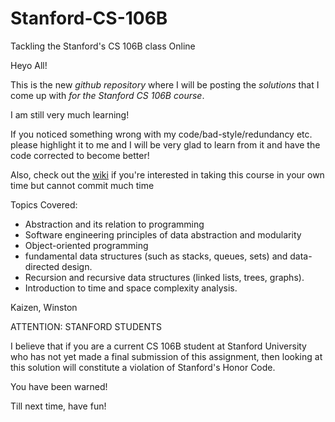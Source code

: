 # Stanford-CS-106B
Tackling the Stanford's CS 106B class Online

Heyo All!

This is the new _github repository_ where I will be posting the _solutions_ that I come up with _for the Stanford CS 106B course_.

I am still very much learning! 

If you noticed something wrong with my code/bad-style/redundancy etc. please highlight it to me and I will be very glad to learn from it and have the code corrected to become better!

Also, check out the [wiki][1] if you're interested in taking this course in your own time but cannot commit much time

Topics Covered:
* Abstraction and its relation to programming
* Software engineering principles of data abstraction and modularity
* Object-oriented programming
* fundamental data structures (such as stacks, queues, sets) and data-directed design. 
* Recursion and recursive data structures (linked lists, trees, graphs). 
* Introduction to time and space complexity analysis.

Kaizen,
Winston

ATTENTION: STANFORD STUDENTS

I believe that if you are a current CS 106B student at Stanford University who has not yet made a final submission of this assignment, then looking at this solution will constitute a violation of Stanford's Honor Code.

You have been warned!

Till next time, have fun!

[1]: https://github.com/ElasticBottle/Stanford-CS-106B/wiki/Stanford-Introduction-To-Computer-Science-Programming-Abstraction-CS106B-Class-Guide

